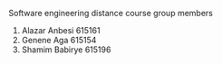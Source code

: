 Software engineering distance course group members
1.	Alazar Anbesi		615161
2.	Genene Aga			615154
3.	Shamim Babirye		615196
